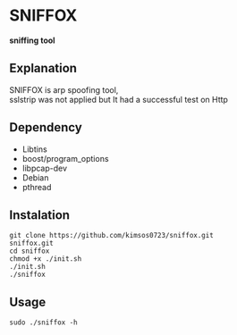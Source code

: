 # SNIFFOX

**sniffing tool**

## Explanation

SNIFFOX is arp spoofing tool,\
sslstrip was not applied but It had a successful test on Http

## Dependency

- Libtins
- boost/program_options
- libpcap-dev
- Debian
- pthread

## Instalation

    git clone https://github.com/kimsos0723/sniffox.git
    sniffox.git
    cd sniffox
    chmod +x ./init.sh
    ./init.sh    
    ./sniffox

## Usage

    sudo ./sniffox -h

